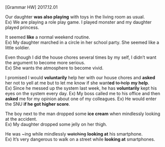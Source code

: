 [Grammar HW] 2017.12.01

Our daughter **was also playing** with toys in the living room as usual.  
Ex) We are playing a role play game. I played monster and my daughter played princess. 

It seemed **like** a normal weekend routine.  
Ex) My daughter marched in a circle in her school party. She seemed like a little soldier.

Even though I did the house chores several times by my self, I didn’t want the argument to become more serious.  
Ex) She wants the atmosphere to become vivid.
 
I promised I would **voluntarily** help her with our house chores and **asked** her not to yell at me but to let me know if she want**ed** ~~to help~~ **my help**.   
Ex) Since he messed up the system last week, he has **voluntarily** kept his eyes on the system every day. 
Ex) My boss called me to his office and then **asked** me for my opinion about one of my colleagues.
Ex) He would enter the SNU **if he got higher score**.

The boy next to the man dropped some **ice cream** when mindlessly looking at the accident.  
Ex) My daughter dropped some jelly on her thigh.

He was ~ing while mindlessly ~~watching~~ **looking at** his smartphone.  
Ex) It’s very dangerous to walk on a street while **looking at** smartphones.



